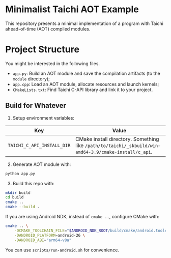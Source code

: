 # Minimalist Taichi AOT Example

This repository presents a minimal implementation of a program with Taichi ahead-of-time (AOT) compiled modules.

# Project Structure

You might be interested in the following files.

- `app.py`: Build an AOT module and save the compilation artifacts (to the `module` directory);
- `app.cpp`: Load an AOT module, allocate resources and launch kernels;
- `CMakeLists.txt`: Find Taichi C-API library and link it to your project.

## Build for Whatever

1. Setup environment variables:

|Key|Value|
|-|-|
|`TAICHI_C_API_INSTALL_DIR`|CMake install directory. Something like `/path/to/taichi/_skbuild/win-amd64-3.9/cmake-install/c_api`.|

2. Generate AOT module with:

```bash
python app.py
```

3. Build this repo with:

```bash
mkdir build
cd build
cmake ..
cmake --build .
```

If you are using Android NDK, instead of `cmake ..`, configure CMake with:

```bash
cmake .. \
    -DCMAKE_TOOLCHAIN_FILE="$ANDROID_NDK_ROOT/build/cmake/android.toolchain.cmake" \
    -DANDROID_PLATFORM=android-26 \
    -DANDROID_ABI="arm64-v8a" 
```

You can use `scripts/run-android.sh` for convenience.
